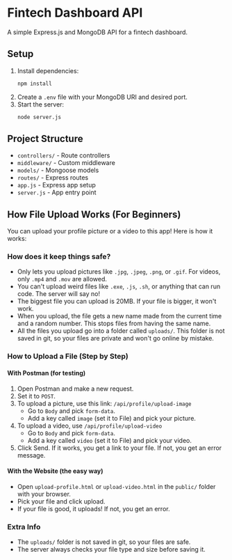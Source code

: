 # Fintech Dashboard API

A simple Express.js and MongoDB API for a fintech dashboard.

## Setup

1. Install dependencies:
   ```sh
   npm install
   ```
2. Create a `.env` file with your MongoDB URI and desired port.
3. Start the server:
   ```sh
   node server.js
   ```

## Project Structure

- `controllers/` - Route controllers
- `middleware/` - Custom middleware
- `models/` - Mongoose models
- `routes/` - Express routes
- `app.js` - Express app setup
- `server.js` - App entry point



## How File Upload Works (For Beginners)

You can upload your profile picture or a video to this app! Here is how it works:

### How does it keep things safe?

- Only lets you upload pictures like `.jpg`, `.jpeg`, `.png`, or `.gif`. For videos, only `.mp4` and `.mov` are allowed.
- You can't upload weird files like `.exe`, `.js`, `.sh`, or anything that can run code. The server will say no!
- The biggest file you can upload is 20MB. If your file is bigger, it won't work.
- When you upload, the file gets a new name made from the current time and a random number. This stops files from having the same name.
- All the files you upload go into a folder called `uploads/`. This folder is not saved in git, so your files are private and won't go online by mistake.

### How to Upload a File (Step by Step)

#### With Postman (for testing)
1. Open Postman and make a new request.
2. Set it to `POST`.
3. To upload a picture, use this link: `/api/profile/upload-image`
   - Go to `Body` and pick `form-data`.
   - Add a key called `image` (set it to File) and pick your picture.
4. To upload a video, use `/api/profile/upload-video`
   - Go to `Body` and pick `form-data`.
   - Add a key called `video` (set it to File) and pick your video.
5. Click Send. If it works, you get a link to your file. If not, you get an error message.

#### With the Website (the easy way)
- Open `upload-profile.html` or `upload-video.html` in the `public/` folder with your browser.
- Pick your file and click upload.
- If your file is good, it uploads! If not, you get an error.

### Extra Info
- The `uploads/` folder is not saved in git, so your files are safe.
- The server always checks your file type and size before saving it.